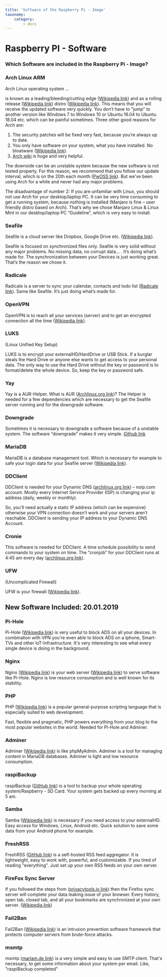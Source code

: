 ```yaml
---
title: 'Software of the Raspberry Pi - Image'
taxonomy:
    category:
        - docs
---
```


# Raspberry PI - Software

### Which Software are included in the Raspberry Pi - Image?

### Arch Linux ARM

Arch Linux operating system …

is known as a leading/bleeding/cutting edge ([Wikipedia link](https://en.wikipedia.org/wiki/Bleeding_edge_technology)) and as a rolling release ([Wikipedia link](https://en.wikipedia.org/wiki/Rolling_distribution)) distro ([Wikipedia link](https://en.wikipedia.org/wiki/Linux_distribution)). This means that you will receive the updated software very quickly. You don’t have to “jump” to another version like Windows 7 to Windows 10 or Ubuntu 16.04 to Ubuntu 18.04 etc. which can be painful sometimes. Three other good reasons for Arch are:

1. The security patches will be fixed very fast, because you’re always up to date.
2. You only have software on your system, what you have installed. No bloatware ([Wikipedia link](https://en.wikipedia.org/wiki/Pre-installed_software)).
3. [Arch wiki](https://wiki.archlinux.org/) is huge and very helpful.

The downside can be an unstable system because the new software is not tested properly. For this reason, we recommend that you follow our update interval, which is on the 20th each month ([PwOSS link](https://pwoss.xyz/#updates)). But we’ve been using Arch for a while and never had any major problems.

The disadvantage of number 2: If you are unfamiliar with Linux, you should not use Arch for your desktop/laptop PC. It can be very time consuming to get a running system, because nothing is installed (Manjaro is fine – user friendly distro based on Arch). That’s why we chose Manjaro Linux & Linux Mint in our desktop/laptop PC “Guideline”, which is very easy to install.


### Seafile

Seafile is a cloud server like Dropbox, Google Drive etc. ([Wikipedia link](https://en.wikipedia.org/wiki/Seafile)).

Seafile is focused on synchronized files only. Seafile is very solid without any major problems. No missing data, no corrupt data… . It’s doing what’s made for. The synchronization between your Devices is just working great. That’s the reason we chose it.


### Radicale

Radicale is a server to sync your calendar, contacts and todo list ([Radicale link](https://radicale.org/)).
Same like Seafile. It’s just doing what’s made for.


### OpenVPN

OpenVPN is to reach all your services (server) and to get an encrypted connection all the time ([Wikipedia link](https://en.wikipedia.org/wiki/OpenVPN)).


### LUKS

(Linux Unified Key Setup)

LUKS is to encrypt your externalHD/HardDrive or USB Stick. If a burglar steals the Hard Drive or anyone else wants to get access to your personal data. The only way to use the Hard Drive without the key or password is to format/delete the whole device. So, keep the key or password safe.


### Yay

Yay is a AUR-Helper. What is AUR ([Archlinux.org link](https://wiki.archlinux.org/index.php/Arch_User_Repository))?
The Helper is needed for a few dependencies which are necessary to get the Seafile server running and for the downgrade software.


### Downgrade

Sometimes it is necessary to downgrade a software because of a unstable system. The software “downgrade” makes it very simple.
[Github link](https://github.com/pbrisbin/downgrade)


### MariaDB

MariaDB is a database management tool. Which is necessary for example to safe your login data for your Seafile server ([Wikipedia link](https://en.wikipedia.org/wiki/MariaDB)).


### DDClient

DDClient is needed for your Dynamic DNS ([archlinux.org link](https://wiki.archlinux.org/index.php/Dynamic_DNS)) – noip.com account. Mostly every Internet Service Provider (ISP) is changing your ip address (daily, weekly or monthly).

So, you’ll need actually a static IP address (which can be expensive) otherwise your VPN connection doesn’t work and your servers aren’t reachable. DDClient is sending your IP address to your Dynamic DNS Account.


### Cronie

This software is needed for DDClient. A time schedule possibility to send commands to your system on time. The “cronjob” for your DDClient runs at 4:45 am every day ([archlinux.org link](https://wiki.archlinux.org/index.php/Cron)).


### UFW

(Uncomplicated Firewall)

UFW is your firewall ([Wikipedia link](https://en.wikipedia.org/wiki/Firewall_(computing))).


## New Software Included: 20.01.2019

### Pi-Hole

Pi-Hole ([Wikipedia link](https://en.wikipedia.org/wiki/Pi-hole)) is very useful to block ADS on all your devices. In combination with VPN you're even able to block ADS on a Iphone, Smart-TVs and other IoT-Infrastructure.
It's very interesting to see what every single device is doing in the background.


### Nginx

Nginx ([Wikipedia link](https://en.wikipedia.org/wiki/Nginx)) is your web server ([Wikipedia link](https://en.wikipedia.org/wiki/Web_server)) to serve software like Pi-Hole. Nginx is low resource consumption and is well known for its stability.


### PHP

PHP ([Wikipedia link](https://en.wikipedia.org/wiki/PHP)) is a popular general-purpose scripting language that is especially suited to web development.

Fast, flexible and pragmatic, PHP powers everything from your blog to the most popular websites in the world.
Needed for Pi-Hole and Adminer.


### Adminer

Adminer ([Wikipedia link](https://en.wikipedia.org/wiki/Adminer)) is like phpMyAdmin.
Adminer is a tool for managing content in MariaDB databases. Adminer is light and low resource consumption.


### raspiBackup

raspiBackup ([GitHub link](https://github.com/framps/raspiBackup)) is a tool to backup your whole operating system/Raspberry - SD Card.
Your system gets backed up every morning at 5 am.


### Samba

Samba ([Wikipedia link](https://en.wikipedia.org/wiki/Samba_(software))) is necessary if you need access to your externalHD. Easy access for Windows, Linux, Android etc. Quick solution to save some data from your Android phone for example.


### FreshRSS

FreshRSS ([GitHub link](https://github.com/FreshRSS/FreshRSS)) is a self-hosted RSS feed aggregator. It is lightweight, easy to work with, powerful, and customizable.
If you tired of reading "everything". Just set up your own RSS feeds on your own server.


### FireFox Sync Server

If you followed the steps from ([privacytools.io link](https://www.privacytools.io/#browser)) then the Firefox sync server will complete your data leaking issue of your browser.
Every history, open tab, closed tab, and all your bookmarks are synchronized at your own server. ([Wikipedia link](https://en.wikipedia.org/wiki/Firefox_Sync#Sync_Server))


### Fail2Ban

Fail2Ban ([Wikipedia link](https://en.wikipedia.org/wiki/Fail2ban)) is an intrusion prevention software framework that protects computer servers from brute-force attacks.


### msmtp

msmtp ([marlam.de link](https://marlam.de/msmtp/)) is a very simple and easy to use SMTP client.
That's necessary, to get some information about your system per email. Like, "raspiBackup completed"
